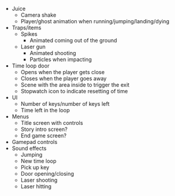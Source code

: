 * Juice
  * Camera shake
  * Player/ghost animation when running/jumping/landing/dying
* Traps/items
  * Spikes
    * Animated coming out of the ground
  * Laser gun
    * Animated shooting
    * Particles when impacting
* Time loop door
  * Opens when the player gets close
  * Closes when the player goes away
  * Scene with the area inside to trigger the exit
  * Stopwatch icon to indicate resetting of time
* UI
  * Number of keys/number of keys left
  * Time left in the loop
* Menus
  * Title screen with controls
  * Story intro screen?
  * End game screen?
* Gamepad controls
* Sound effects
  * Jumping
  * New time loop
  * Pick up key
  * Door opening/closing
  * Laser shooting
  * Laser hitting
